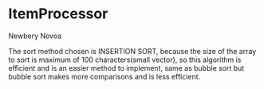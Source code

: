 # ItemProcessor
Newbery Novoa

The sort method chosen is INSERTION SORT, because the size of the array to sort is maximum of 100 characters(small vector), so this algorithm is efficient and is an easier method to implement, same as bubble sort but bubble sort  makes more comparisons and is less efficient.
